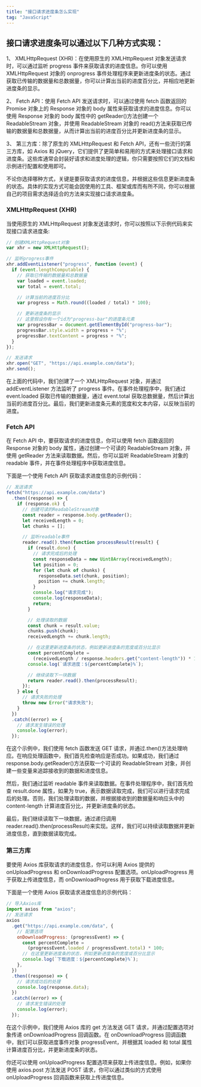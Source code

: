```yaml
---
title: "接口请求进度条怎么实现"
tag: "JavaScript"
---
```


## 接口请求进度条可以通过以下几种方式实现：

1、 XMLHttpRequest (XHR)：在使用原生的 XMLHttpRequest 对象发送请求时，可以通过监听 progress 事件来获取请求的进度信息。你可以使用 XMLHttpRequest 对象的 onprogress 事件处理程序来更新进度条的状态。通过获取已传输的数据量和总数据量，你可以计算出当前的进度百分比，并相应地更新进度条的显示。

2、 Fetch API：使用 Fetch API 发送请求时，可以通过使用 fetch 函数返回的 Promise 对象上的 Response 对象的 body 属性来获取请求的进度信息。你可以使用 Response 对象的 body 属性中的 getReader()方法创建一个 ReadableStream 对象，并使用 ReadableStream 对象的 read()方法来获取已传输的数据量和总数据量，从而计算出当前的进度百分比并更新进度条的显示。

3、 第三方库：除了原生的 XMLHttpRequest 和 Fetch API，还有一些流行的第三方库，如 Axios 和 jQuery，它们提供了更简单和易用的方式来处理接口请求和进度条。这些库通常会封装好请求和进度处理的逻辑，你只需要按照它们的文档和示例进行配置和使用即可。

不论你选择哪种方式，关键是要获取请求的进度信息，并根据这些信息更新进度条的状态。具体的实现方式可能会因使用的工具、框架或库而有所不同，你可以根据自己的项目需求选择适合的方法来实现接口请求进度条。

### XMLHttpRequest (XHR)

当使用原生的 XMLHttpRequest 对象发送请求时，你可以按照以下示例代码来实现接口请求进度条:

```js
// 创建XMLHttpRequest对象
var xhr = new XMLHttpRequest();

// 监听progress事件
xhr.addEventListener("progress", function (event) {
  if (event.lengthComputable) {
    // 获取已传输的数据量和总数据量
    var loaded = event.loaded;
    var total = event.total;

    // 计算当前的进度百分比
    var progress = Math.round((loaded / total) * 100);

    // 更新进度条的显示
    // 这里假设你有一个id为"progress-bar"的进度条元素
    var progressBar = document.getElementById("progress-bar");
    progressBar.style.width = progress + "%";
    progressBar.textContent = progress + "%";
  }
});

// 发送请求
xhr.open("GET", "https://api.example.com/data");
xhr.send();
```

在上面的代码中，我们创建了一个 XMLHttpRequest 对象，并通过 addEventListener 方法监听了 progress 事件。在事件处理程序中，我们通过 event.loaded 获取已传输的数据量，通过 event.total 获取总数据量，然后计算出当前的进度百分比。最后，我们更新进度条元素的宽度和文本内容，以反映当前的进度。

### Fetch API

在 Fetch API 中，要获取请求的进度信息，你可以使用 fetch 函数返回的 Response 对象的 body 属性，通过创建一个可读的 ReadableStream 对象，并使用 getReader 方法来读取数据。然后，你可以监听 ReadableStream 对象的 readable 事件，并在事件处理程序中获取进度信息。

下面是一个使用 Fetch API 获取请求进度信息的示例代码：

```js
// 发送请求
fetch("https://api.example.com/data")
  .then((response) => {
    if (response.ok) {
      // 创建可读的ReadableStream对象
      const reader = response.body.getReader();
      let receivedLength = 0;
      let chunks = [];

      // 监听readable事件
      reader.read().then(function processResult(result) {
        if (result.done) {
          // 请求完成后的处理
          const responseData = new Uint8Array(receivedLength);
          let position = 0;
          for (let chunk of chunks) {
            responseData.set(chunk, position);
            position += chunk.length;
          }
          console.log("请求完成");
          console.log(responseData);
          return;
        }

        // 处理读取的数据
        const chunk = result.value;
        chunks.push(chunk);
        receivedLength += chunk.length;

        // 在这里更新进度条的状态，例如更新进度条的宽度或百分比显示
        const percentComplete =
          (receivedLength / response.headers.get("content-length")) * 100;
        console.log(`请求进度：${percentComplete}%`);

        // 继续读取下一块数据
        return reader.read().then(processResult);
      });
    } else {
      // 请求失败的处理
      throw new Error("请求失败");
    }
  })
  .catch((error) => {
    // 请求发生错误的处理
    console.log(error);
  });
```

在这个示例中，我们使用 fetch 函数发送 GET 请求，并通过.then()方法处理响应。在响应处理函数中，我们首先检查响应是否成功。如果成功，我们通过 response.body.getReader()方法获取一个可读的 ReadableStream 对象，并创建一些变量来追踪接收到的数据和进度信息。

然后，我们通过监听 readable 事件来读取数据。在事件处理程序中，我们首先检查 result.done 属性，如果为 true，表示数据读取完成，我们可以进行请求完成后的处理。否则，我们处理读取的数据，并根据接收到的数据量和响应头中的 content-length 计算进度百分比，并更新进度条的状态。

最后，我们继续读取下一块数据，通过递归调用 reader.read().then(processResult)来实现。这样，我们可以持续读取数据并更新进度信息，直到数据读取完成。

### 第三方库

要使用 Axios 库获取请求的进度信息，你可以利用 Axios 提供的 onUploadProgress 和 onDownloadProgress 配置选项。onUploadProgress 用于获取上传进度信息，而 onDownloadProgress 用于获取下载进度信息。

下面是一个使用 Axios 获取请求进度信息的示例代码：

```js
// 导入Axios库
import axios from "axios";
// 发送请求
axios
  .get("https://api.example.com/data", {
    // 配置选项
    onDownloadProgress: (progressEvent) => {
      const percentComplete =
        (progressEvent.loaded / progressEvent.total) * 100;
      // 在这里更新进度条的状态，例如更新进度条的宽度或百分比显示
      console.log(`下载进度：${percentComplete}%`);
    },
  })
  .then((response) => {
    // 请求成功后的处理
    console.log(response.data);
  })
  .catch((error) => {
    // 请求发生错误的处理
    console.log(error);
  });
```

在这个示例中，我们使用 Axios 库的 get 方法发送 GET 请求，并通过配置选项对象传递 onDownloadProgress 回调函数。在 onDownloadProgress 回调函数中，我们可以获取进度事件对象 progressEvent，并根据其 loaded 和 total 属性计算进度百分比，并更新进度条的状态。

你还可以使用 onUploadProgress 配置选项来获取上传进度信息。例如，如果你使用 axios.post 方法发送 POST 请求，你可以通过类似的方式使用 onUploadProgress 回调函数来获取上传进度信息。
